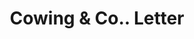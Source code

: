 ---
doi: 10.7916/D8JW9S0W
date_other: '1869'
date_other_textual: '1869'
form: correspondence
genre:
- Letters (correspondence)
name:
- Cowing & Co.
object_in_context_url: https://biggert.cul.columbia.edu/items/view/ave_biggert_01196
subject_hierarchical_geographic:
- Seneca Falls, New York, United States
subject_name:
- Cowing & Co.
title: Cowing & Co.. Letter
sort_title: Cowing & Co.. Letter
call_number: ave_biggert_01196
coordinates:
- 42.90861111111111,-76.79805555555555
pid: ave_biggert_01196
identifiers: ave_biggert_01196
permalink: /biggert/ave_biggert_01196/
layout: iiif-image-page
---